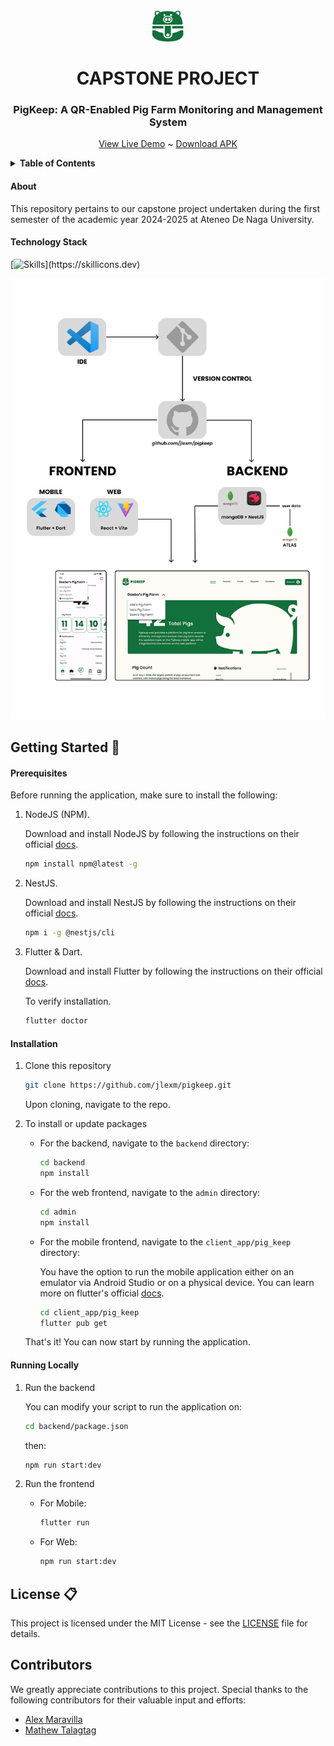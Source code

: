 <div align="center">
<img src="assets/GreenLogo.png" width="50" height="50">

# CAPSTONE PROJECT

### PigKeep: A QR-Enabled Pig Farm Monitoring and Management System

[View Live Demo](https://pigkeep.web.app/login) ~
[Download APK](https://drive.google.com/file/d/1-87PbhiFnFcIMTAy61vWOcDG6OZ2PDYH/view?usp=sharing)

</div>

<details>
<summary><b>Table of Contents</b></summary>

1. [About the Project](/README.md)

   - [Built With](/README.md#technology-stack)
   - [Resources Used](/README.md#resources-used)

2. [Getting Started](/README.md#getting-started-📌)

   - [Prerequisites](/README.md#prerequisites)
   - [Installation](/README.md#installation)
   - [Running Locally](/README.md#running-locally)

3. [Contributors](/README.md#gcontributors)

</details>

#### **About**

This repository pertains to our capstone project undertaken during the first semester of the academic year 2024-2025 at Ateneo De Naga University.

#### **Technology Stack**

[![Skills](https://skillicons.dev/icons?i=git,github,react,vite,flutter,dart,mongodb,nestjs,)](https://skillicons.dev)

<img src="assets/TECHSTACK.png" alt="Project Techstack" width="600">

## **Getting Started** 📌

#### Prerequisites

Before running the application, make sure to install the following:

1.  NodeJS (NPM).

    Download and install NodeJS by following the instructions on their official [docs](https://nodejs.org/en/download).

    ```bash
    npm install npm@latest -g
    ```

2.  NestJS.

    Download and install NestJS by following the instructions on their official [docs](https://docs.nestjs.com/first-steps).

    ```bash
    npm i -g @nestjs/cli
    ```

3.  Flutter & Dart.

    Download and install Flutter by following the instructions on their official [docs](https://docs.flutter.dev/get-started/install).

    To verify installation.

    ```bash
    flutter doctor
    ```

#### Installation

1.  Clone this repository

    ```bash
    git clone https://github.com/jlexm/pigkeep.git
    ```

    Upon cloning, navigate to the repo.

2.  To install or update packages

    - For the backend, navigate to the `backend` directory:

      ```bash
      cd backend
      npm install
      ```

    - For the web frontend, navigate to the `admin` directory:

      ```bash
      cd admin
      npm install
      ```

    - For the mobile frontend, navigate to the `client_app/pig_keep` directory:

      You have the option to run the mobile application either on an emulator via Android Studio or on a physical device. You can learn more on flutter's official [docs](https://docs.flutter.dev/get-started/install/windows/mobile).

      ```bash
      cd client_app/pig_keep
      flutter pub get
      ```

    That's it! You can now start by running the application.

#### Running Locally

1.  Run the backend

    You can modify your script to run the application on:

    ```bash
    cd backend/package.json
    ```

    then:

    ```bash
    npm run start:dev
    ```

2.  Run the frontend
    - For Mobile:
      ```bash
      flutter run
      ```
    - For Web:
      ```bash
      npm run start:dev
      ```

## License 📋

This project is licensed under the MIT License - see the [LICENSE](LICENSE) file for details.

## **Contributors**

We greatly appreciate contributions to this project. Special thanks to the following contributors for their valuable input and efforts:

- [Alex Maravilla](https://github.com/jlexm)
- [Mathew Talagtag](https://github.com/mathewwww)
